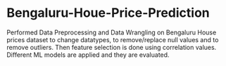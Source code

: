 # Bengaluru-Houe-Price-Prediction
Performed Data Preprocessing and Data Wrangling on Bengaluru House prices dataset to change datatypes, to remove/replace null values and to remove outliers. 
Then feature selection is done using correlation values. Different ML models are applied and they are evaluated.
